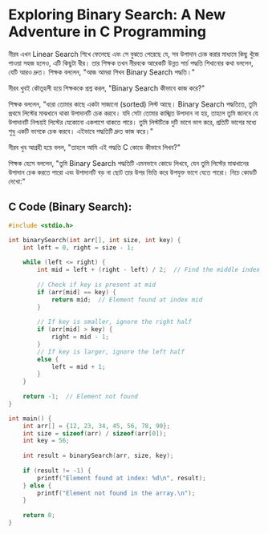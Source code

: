 # Exploring Binary Search: A New Adventure in C Programming

নীরব এখন Linear Search শিখে ফেলেছে এবং সে বুঝতে পেরেছে যে, সব উপাদান চেক করার মাধ্যমে কিছু খুঁজে পাওয়া সহজ হলেও, এটি কিছুটা ধীর। তার শিক্ষক তখন নীরবকে আরেকটি উন্নত সার্চ পদ্ধতি শিখানোর কথা বললেন, যেটি আরও দ্রুত। শিক্ষক বললেন, "আজ আমরা শিখব Binary Search পদ্ধতি।"

নীরব খুবই কৌতূহলী হয়ে শিক্ষককে প্রশ্ন করল, "Binary Search কীভাবে কাজ করে?"

শিক্ষক বললেন, "ধরো তোমার কাছে একটা সাজানো (sorted) লিস্ট আছে। Binary Search পদ্ধতিতে, তুমি প্রথমে লিস্টের মাঝখানে থাকা উপাদানটি চেক করবে। যদি সেটা তোমার কাঙ্খিত উপাদান না হয়, তাহলে তুমি জানবে যে উপাদানটি নিশ্চয়ই লিস্টের যেকোনো একপাশে থাকতে পারে। তুমি লিস্টটিকে দুটি ভাগে ভাগ করে, প্রতিটি ভাগের মধ্যে শুধু একটি ভাগকে চেক করবে। এইভাবে পদ্ধতিটি দ্রুত কাজ করে।"

নীরব খুব আগ্রহী হয়ে বলল, "তাহলে আমি এই পদ্ধতি C কোডে কীভাবে লিখব?"

শিক্ষক হেসে বললেন, "তুমি Binary Search পদ্ধতিটি এমনভাবে কোডে লিখবে, যেন তুমি লিস্টের মাঝখানের উপাদান চেক করতে পারো এবং উপাদানটি বড় না ছোট তার উপর ভিত্তি করে উপযুক্ত ভাগে যেতে পারো। নিচে কোডটি দেখো:"

## C Code (Binary Search):

```cpp
#include <stdio.h>

int binarySearch(int arr[], int size, int key) {
    int left = 0, right = size - 1;
    
    while (left <= right) {
        int mid = left + (right - left) / 2;  // Find the middle index
        
        // Check if key is present at mid
        if (arr[mid] == key) {
            return mid;  // Element found at index mid
        }
        
        // If key is smaller, ignore the right half
        if (arr[mid] > key) {
            right = mid - 1;
        }
        // If key is larger, ignore the left half
        else {
            left = mid + 1;
        }
    }
    
    return -1;  // Element not found
}

int main() {
    int arr[] = {12, 23, 34, 45, 56, 78, 90};
    int size = sizeof(arr) / sizeof(arr[0]);
    int key = 56;
    
    int result = binarySearch(arr, size, key);
    
    if (result != -1) {
        printf("Element found at index: %d\n", result);
    } else {
        printf("Element not found in the array.\n");
    }
    
    return 0;
}
```
